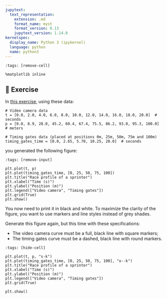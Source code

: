 ```yaml
---
jupytext:
  text_representation:
    extension: .md
    format_name: myst
    format_version: 0.13
    jupytext_version: 1.14.0
kernelspec:
  display_name: Python 3 (ipykernel)
  language: python
  name: python3
---
```


```{code-cell} ipython3
:tags: [remove-cell]

%matplotlib inline
```

## 💪 Exercise

In [this exercise](matplotlib_titles_labels_exercise2.md), using these data:

```{code-cell} ipython3
# Video camera data
t = [0.0, 2.0, 4.0, 6.0, 8.0, 10.0, 12.0, 14.0, 16.0, 18.0, 20.0]  # seconds
p = [0.0, 8.9, 28.0, 45.2, 60.4, 67.4, 75.5, 86.2, 93.0, 95.3, 100.0]  # meters

# Timing gates data (placed at positions 0m, 25m, 50m, 75m and 100m)
timing_gates_time = [0.0, 2.65, 5.70, 10.25, 20.0]  # seconds
```

you generated the following figure:

```{code-cell} ipython3
:tags: [remove-input]

plt.plot(t, p)
plt.plot(timing_gates_time, [0, 25, 50, 75, 100])
plt.title("Race profile of a sprinter")
plt.xlabel("Time (s)")
plt.ylabel("Position (m)")
plt.legend(["Video camera", "Timing gates"])
plt.grid(True)
plt.show()
```

You now need to print it in black and white. To maximize the clarity of the figure, you want to use markers and line styles instead of grey shades.

Generate this figure again, but this time with these specifications:

- The video camera curve must be a full, black line with square markers;
- The timing gates curve must be a dashed, black line with round markers.

```{code-cell} ipython3
:tags: [hide-cell]

plt.plot(t, p, "s-k")
plt.plot(timing_gates_time, [0, 25, 50, 75, 100], "o--k")
plt.title("Race profile of a sprinter")
plt.xlabel("Time (s)")
plt.ylabel("Position (m)")
plt.legend(["Video camera", "Timing gates"])
plt.grid(True)

plt.show()
```
